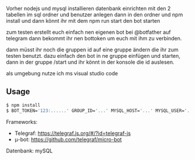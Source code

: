 
Vorher nodejs und mysql installieren
datenbank einrichten mit den 2 tabellen im sql ordner und benutzer anlegen
dann in den ordner und npm install und dann könnt ihr mit dem npm run start den bot starten

zum testen erstellt euch einfach nen eigenen bot bei @botfather auf telegram dann bekommt ihr nen bottoken um euch mit ihm zu verbinden.

dann müsst ihr noch die gruppen id auf eine gruppe ändern die ihr zum testen benutzt. dazu einfach den bot in ne gruppe einfügen und starten, dann in der gruppe /start und ihr könnt in der konsole die id auslesen.

als umgebung nutze ich ms visual studio code

## Usage

```sh
$ npm install
$ BOT_TOKEN='123:......' GROUP_ID='...' MYSQL_HOST='...' MYSQL_USER='...' MYSQL_PASSWORD='...' MYSQL_DB='...' npm run start
```

Frameworks:
 -  Telegraf:   https://telegraf.js.org/#/?id=telegraf-js  
 -  μ-bot:      https://github.com/telegraf/micro-bot  

Datenbank:  mySQL

